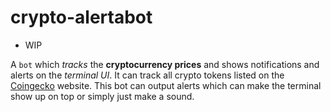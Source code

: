 # crypto-alertabot

- WIP

A `bot` which *tracks* the **cryptocurrency prices** and shows notifications and alerts on the *terminal UI*. It can track all crypto tokens listed on the [Coingecko](https://www.coingecko.com/) website. This bot can output alerts which can make the terminal show up on top or simply just make a sound. 